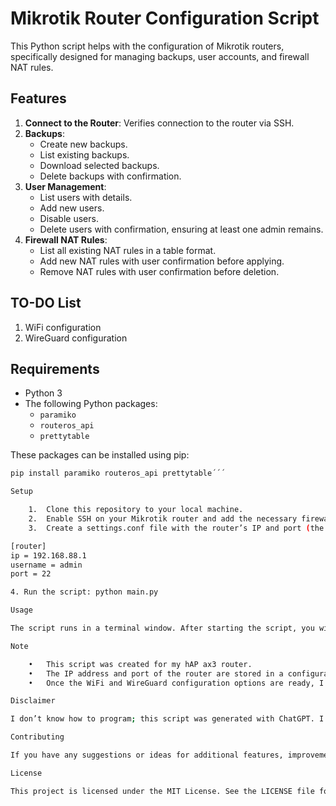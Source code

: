 # Mikrotik Router Configuration Script

This Python script helps with the configuration of Mikrotik routers, specifically designed for managing backups, user accounts, and firewall NAT rules. 

## Features

1. **Connect to the Router**: Verifies connection to the router via SSH.
2. **Backups**:
   - Create new backups.
   - List existing backups.
   - Download selected backups.
   - Delete backups with confirmation.
3. **User Management**:
   - List users with details.
   - Add new users.
   - Disable users.
   - Delete users with confirmation, ensuring at least one admin remains.
4. **Firewall NAT Rules**:
   - List all existing NAT rules in a table format.
   - Add new NAT rules with user confirmation before applying.
   - Remove NAT rules with user confirmation before deletion.

## TO-DO List

1. WiFi configuration
2. WireGuard configuration

## Requirements

- Python 3
- The following Python packages:
  - `paramiko`
  - `routeros_api`
  - `prettytable`

These packages can be installed using pip:

```sh
pip install paramiko routeros_api prettytable´´´

Setup

	1.	Clone this repository to your local machine.
	2.	Enable SSH on your Mikrotik router and add the necessary firewall rules to allow connections.
	3.	Create a settings.conf file with the router’s IP and port (the password is not stored for security reasons). Example:

[router]
ip = 192.168.88.1
username = admin
port = 22

4. Run the script: python main.py

Usage

The script runs in a terminal window. After starting the script, you will see a menu with options for managing backups, users, and firewall NAT rules. Follow the prompts to perform the desired operations.

Note

	•	This script was created for my hAP ax3 router.
	•	The IP address and port of the router are stored in a configuration file, but the password is not stored anywhere for security reasons.
	•	Once the WiFi and WireGuard configuration options are ready, I plan to share the code on GitHub if anyone is interested.

Disclaimer

I don’t know how to program; this script was generated with ChatGPT. I am not responsible for its use or any errors it may cause.

Contributing

If you have any suggestions or ideas for additional features, improvements, or functionalities that would be helpful, please feel free to open an issue or submit a pull request.

License

This project is licensed under the MIT License. See the LICENSE file for details.
